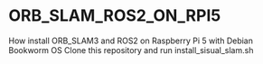 # ORB_SLAM_ROS2_ON_RPI5
How install ORB_SLAM3 and ROS2 on Raspberry Pi 5 with Debian Bookworm OS
Clone this repository and run install_sisual_slam.sh
